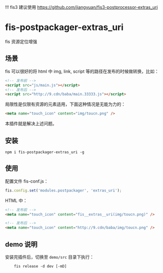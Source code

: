 !!! fis3 建议使用 https://github.com/jiangyuan/fis3-postprocessor-extras_uri

# fis-postpackager-extras_uri
fis 资源定位增强

## 场景
fis 可以很好的将 html 中 img, link, script 等的路径在发布的时候做转换，比如：
```html
<!-- 发布前 -->
<script src="js/main.js"></script>
<!-- 发布后 -->
<script src="http://9.cdn/baba/main.33333.js"></script>
```

局限性是仅限有资源的元素适用，下面这种情况是无能为力的：
```html
<meta name="touch_icon" content="img/toucn.png" />
```

本插件就是解决上述问题。

## 安装
```
npm i fis-postpackager-extras_uri -g
```

## 使用
配置文件 fis-conf.js：
```js
fis.config.set('modules.postpackager', 'extras_uri');
```

HTML 中：
```html
<!-- 发布前 -->
<meta name="touch_icon" content="fis__extras__uri(img/toucn.png)" />

<!-- 发布后 -->
<meta name="touch_icon" content="http://9.cdn/baba/img/toucn.png" />
```

## demo 说明
安装完插件后，切换至 `demo/src` 目录下执行：
```
    fis release -d dev [-mD]
```

